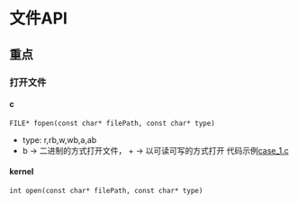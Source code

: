 文件API
===

## 重点
### 打开文件

#### c
`FILE* fopen(const char* filePath, const char* type)`
* type: r,rb,w,wb,a,ab
* b -> 二进制的方式打开文件， + -> 以可读可写的方式打开
代码示例[case_1.c](case_1.c)

#### kernel
`int open(const char* filePath, const char* type)`